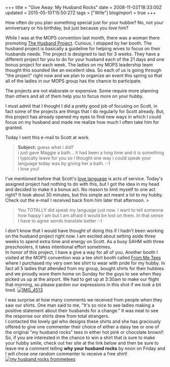 +++
title = "Give Away: My Husband Rocks"
date = 2008-11-03T18:33:00Z
updated = 2015-05-10T15:50:27Z
tags = ["Wife"]
blogimport = true 
+++

How often do you plan something special just for your hubbie?  No, not your anniversary or his birthday, but just because you love him?  

While I was at the MOPS convention last month, there was a woman there promoting [The Husband Project](http://www.thehusbandproject.org/).   Curious, I stopped by her booth.  The husband project is basically a guideline for helping wives to focus on their husbands needs.  The project is designed to last for 3 weeks.  They have a different project for you to do for your husband each of the 21 days and one bonus project for each week.  The ladies on my MOPS leadership team thought this sounded like an excellent idea.  So each of us is going through "the project" right now and we plan to organize an event this spring so that all of the ladies in our MOPS group has the chance to participate. 

The projects are not elaborate or expensive.  Some require more planning than others and all of them help you to focus more on your hubby. 

I must admit that I thought I did a pretty good job of focusing on Scott, in fact some of the projects are things that I do regularly for Scott already.  But, this project has already opened my eyes to find new ways in which I could focus on my husband and made me realize how much I often take him for granted.  

Today I sent this e-mail to Scott at work. 
 > **Subject:** guess what i did?  
> i just gave Maggie a bath... it had been a long time and it is something i typically leave for you so I thought one way i could speak your language today was by giving her a bath.  :-)    
> i love you! 

I've mentioned before that Scott's [love language](http://lifeatthecircus.com/2008/08/02/weekend-thoughts-the-best-book-i-never-read/) is acts of service.  Today's assigned project had nothing to do with this, but I got the idea in my head and decided to make it a bonus act.  No reason to limit myself to one act right?  It took about 30 minutes, but this simple act meant a lot to my hubby.  Check out the e-mail I received back from him later that afternoon.  > 
> You TOTALLY did speak my language just now.  I want to tell someone how happy I am but I am afraid it would be lost on them.  In that sense I have to agree words translate better :-) 

I don't know that I would have thought of doing this if I hadn't been working on the husband project right now.  I am excited about setting aside three weeks to spend extra time and energy on Scott.  As a busy SAHM with three preschoolers, it takes intentional effort sometimes.   
In honor of this project, I have a give a way for all of you.   Another booth I visited at the MOPS convention was a tee shirt booth called [From Me Tees](http://www.frommetees.com/) where I purchased my very own tee shirt to wear with pride for my hubby.  In fact all 5 ladies that attended from my group, bought shirts for their hubbies and we proudly wore them home on Sunday for the guys to see when they picked us up at the airport.  We had to get up at 3:30am to make our flight that morning, so please pardon our expressions in this shot if we look a bit tired.  [![IMG_4513](https://latc.s3.amazonaws.com/wp-content/uploads/2008/11/img-4513-thumb.jpg)](https://latc.s3.amazonaws.com/wp-content/uploads/2008/11/img-4513.jpg)  
  
  
  
  
  
  
  
I was surprise at how many comments we received from people when they saw our shirts.  One man said to me, "It's so nice to see ladies making a positive statement about their husbands for a change."  It was neat to see the response our shirts drew from total strangers.  
I contacted the lovely gal who designs these shirts and she has graciously offered to give one commenter their choice of either a daisy tee or one of the original "my husband rocks" tees in either hot pink or chocolate brown!!  So, if you are interested in the chance to win a shirt that is sure to make your hubby smile, check out her site at the link below and then be sure to 
leave me a comment telling **why your husband rocks**
  by noon on Friday and I will chose one random commenter to receive a free shirt!  
 [![my husband rocks frommetees](http://www.frommetees.com/eControl_repository/Banner-Ads/my-husband-rocks-t-shirts.jpg)](http://www.frommetees.com)

